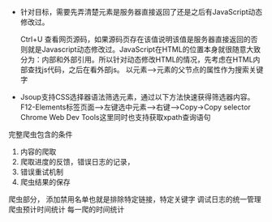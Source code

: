 * 针对目标，需要先弄清楚元素是服务器直接返回了还是之后有JavaScript动态修改过。
  
   Ctrl+U 查看网页源码，如果源码页存在该值说明该值是服务器直接返回的否则就是Javascript动态修改过。JavaScript在HTML的位置本身就很随意大致分为：内部和外部引用。所以针对动态修改HTML的情况，先考虑在HTML内部查找js代码，之后在看外部js。
   以元素-->元素的父节点的属性作为搜索关键字

* Jsoup支持CSS选择器语法筛选元素，通过以下方法快速获得筛选器内容。
  F12-Elements标签页面-->左键选中元素-->右键-->Copy->Copy selector
  Chrome Web Dev Tools这里同时也支持获取xpath查询语句



 完整爬虫包含的条件

1. 内容的爬取 
2. 爬取进度的反馈，错误日志的记录，
3. 错误重试机制
4. 爬虫结果的保存

爬虫部分， 添加禁用名单也就是排除特定链接，特定关键字
调试日志的统一管理
爬虫预计时间统计 每一爬的时间统计

